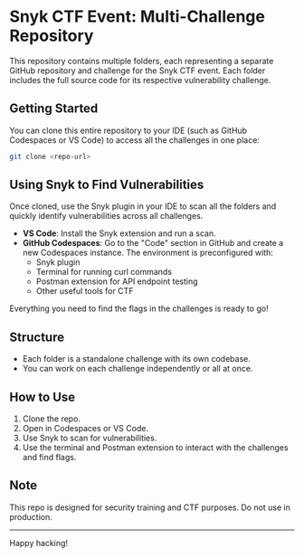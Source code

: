 # Snyk CTF Event: Multi-Challenge Repository

This repository contains multiple folders, each representing a separate GitHub repository and challenge for the Snyk CTF event. Each folder includes the full source code for its respective vulnerability challenge.

## Getting Started

You can clone this entire repository to your IDE (such as GitHub Codespaces or VS Code) to access all the challenges in one place:

```bash
git clone <repo-url>
```

## Using Snyk to Find Vulnerabilities

Once cloned, use the Snyk plugin in your IDE to scan all the folders and quickly identify vulnerabilities across all challenges.

- **VS Code**: Install the Snyk extension and run a scan.
- **GitHub Codespaces**: Go to the "Code" section in GitHub and create a new Codespaces instance. The environment is preconfigured with:
  - Snyk plugin
  - Terminal for running curl commands
  - Postman extension for API endpoint testing
  - Other useful tools for CTF

Everything you need to find the flags in the challenges is ready to go!

## Structure

- Each folder is a standalone challenge with its own codebase.
- You can work on each challenge independently or all at once.

## How to Use

1. Clone the repo.
2. Open in Codespaces or VS Code.
3. Use Snyk to scan for vulnerabilities.
4. Use the terminal and Postman extension to interact with the challenges and find flags.

## Note

This repo is designed for security training and CTF purposes. Do not use in production.

---

Happy hacking!

